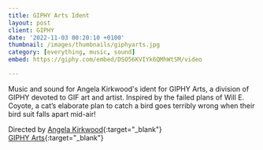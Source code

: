 ```yaml
---
title: GIPHY Arts Ident
layout: post
client: GIPHY
date: '2022-11-03 00:20:10 +0100'
thumbnail: /images/thumbnails/giphyarts.jpg
category: [everything, music, sound]
embed: https://giphy.com/embed/DSO56KVIYk6QMhWtSM/video

---
```


Music and sound for Angela Kirkwood's ident for GIPHY Arts, a division of GIPHY devoted to GIF art and artist. Inspired by the failed plans of Will E. Coyote, a cat’s elaborate plan to catch a bird goes
terribly wrong when their bird suit falls apart mid-air!

Directed by [Angela Kirkwood](https://www.https://angelakirkwood.com/){:target="_blank"}<br>
[GIPHY Arts](https://arts.giphy.com/){:target="_blank"}
